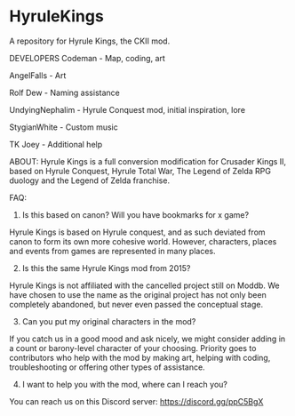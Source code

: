 # HyruleKings
A repository for Hyrule Kings, the CKII mod.

DEVELOPERS
Codeman - Map, coding, art

AngelFalls - Art

Rolf Dew - Naming assistance

UndyingNephalim - Hyrule Conquest mod, initial inspiration, lore

StygianWhite - Custom music

TK Joey - Additional help

ABOUT:
Hyrule Kings is a full conversion modification for Crusader Kings II, based on Hyrule Conquest, Hyrule Total War, The Legend of Zelda RPG duology and the Legend of Zelda franchise. 

FAQ:
1. Is this based on canon? Will you have bookmarks for x game?

Hyrule Kings is based on Hyrule conquest, and as such deviated from canon to form its own more cohesive world. However, characters, places and events from games are represented in many places.

2. Is this the same Hyrule Kings mod from 2015?

Hyrule Kings is not affiliated with the cancelled project still on Moddb. We have chosen to use the name as the original project has not only been completely abandoned, but never even passed the conceptual stage.

3. Can you put my original characters in the mod?

If you catch us in a good mood and ask nicely, we might consider adding in a count or barony-level character of your choosing. Priority goes to contributors who help with the mod by making art, helping with coding, troubleshooting or offering other types of assistance.

4. I want to help you with the mod, where can I reach you?

You can reach us on this Discord server: https://discord.gg/ppC5BgX
